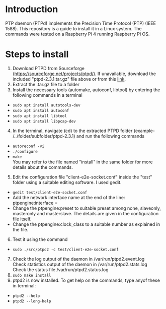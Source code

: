 # Introduction
PTP daemon (PTPd) implements the Precision Time Protocol (PTP) (IEEE 1588). This repository is a guide to install it in a Linux system. The commands were tested on a Raspberry Pi 4 running Raspberry Pi OS.

# Steps to install

1. Download PTPD from Sourceforge (https://sourceforge.net/projects/ptpd/). If unavailable, download the included "ptpd-2.3.1.tar.gz" file above or from this [link](https://github.com/nithishkgnani/P4_Projects/tree/main/PTPD).
2. Extract the .tar.gz file to a folder
3. Install the necessary tools (automake, autoconf, libtool) by entering the following commands in a terminal
* `sudo apt install autotools-dev`
* `sudo apt install autoconf`
* `sudo apt install libtool`
* `sudo apt install libpcap-dev`
4. In the terminal, navigate (cd) to the extracted PTPD folder (example- /../folder/subfolder/ptpd-2.3.1) and run the following commands
* `autoreconf -vi`
* `./configure`
* `make`
<br />You may refer to the file named "install" in the same folder for more details about the commands.
5. Edit the configuration file "client-e2e-socket.conf" inside the "test" folder using a suitable editing software. I used gedit.
* `gedit test/client-e2e-socket.conf`
* Add the network interface name at the end of the line: ptpengine:interface = 
* Change the ptpengine:preset to suitable preset among none,	slaveonly, masteronly and masterslave. The details are given in the configuration file itself.
* Change the ptpengine:clock_class to a suitable number as explained in the file.
6. Test it using the command
* `sudo ./src/ptpd2 -c test/client-e2e-socket.conf`
7. Check the log output of the daemon in /var/run/ptpd2.event.log
<br />Check statistics output of the daemon in /var/run/ptpd2.stats.log
<br />Check the status file /var/run/ptpd2.status.log
8. `sudo make install`
9. ptpd2 is now installed. To get help on the commands, type anyof these in terminal:
* `ptpd2 --help`
* `ptpd2 --long-help`
